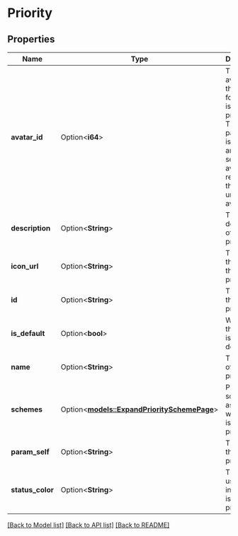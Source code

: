 # Priority

## Properties

Name | Type | Description | Notes
------------ | ------------- | ------------- | -------------
**avatar_id** | Option<**i64**> | The avatarId of the avatar for the issue priority. This parameter is nullable and when set, this avatar references the universal avatar APIs. | [optional]
**description** | Option<**String**> | The description of the issue priority. | [optional]
**icon_url** | Option<**String**> | The URL of the icon for the issue priority. | [optional]
**id** | Option<**String**> | The ID of the issue priority. | [optional]
**is_default** | Option<**bool**> | Whether this priority is the default. | [optional]
**name** | Option<**String**> | The name of the issue priority. | [optional]
**schemes** | Option<[**models::ExpandPrioritySchemePage**](ExpandPrioritySchemePage.md)> | Priority schemes associated with the issue priority. | [optional]
**param_self** | Option<**String**> | The URL of the issue priority. | [optional]
**status_color** | Option<**String**> | The color used to indicate the issue priority. | [optional]

[[Back to Model list]](../README.md#documentation-for-models) [[Back to API list]](../README.md#documentation-for-api-endpoints) [[Back to README]](../README.md)


